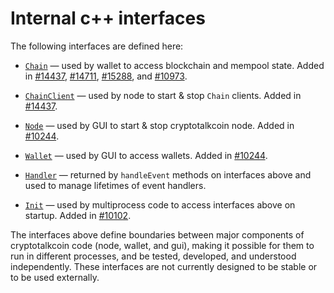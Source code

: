 # Internal c++ interfaces

The following interfaces are defined here:

* [`Chain`](chain.h) — used by wallet to access blockchain and mempool state. Added in [#14437](https://github.com/cryptotalkcoin/cryptotalkcoin/pull/14437), [#14711](https://github.com/cryptotalkcoin/cryptotalkcoin/pull/14711), [#15288](https://github.com/cryptotalkcoin/cryptotalkcoin/pull/15288), and [#10973](https://github.com/cryptotalkcoin/cryptotalkcoin/pull/10973).

* [`ChainClient`](chain.h) — used by node to start & stop `Chain` clients. Added in [#14437](https://github.com/cryptotalkcoin/cryptotalkcoin/pull/14437).

* [`Node`](node.h) — used by GUI to start & stop cryptotalkcoin node. Added in [#10244](https://github.com/cryptotalkcoin/cryptotalkcoin/pull/10244).

* [`Wallet`](wallet.h) — used by GUI to access wallets. Added in [#10244](https://github.com/cryptotalkcoin/cryptotalkcoin/pull/10244).

* [`Handler`](handler.h) — returned by `handleEvent` methods on interfaces above and used to manage lifetimes of event handlers.

* [`Init`](init.h) — used by multiprocess code to access interfaces above on startup. Added in [#10102](https://github.com/cryptotalkcoin/cryptotalkcoin/pull/10102).

The interfaces above define boundaries between major components of cryptotalkcoin code (node, wallet, and gui), making it possible for them to run in different processes, and be tested, developed, and understood independently. These interfaces are not currently designed to be stable or to be used externally.
